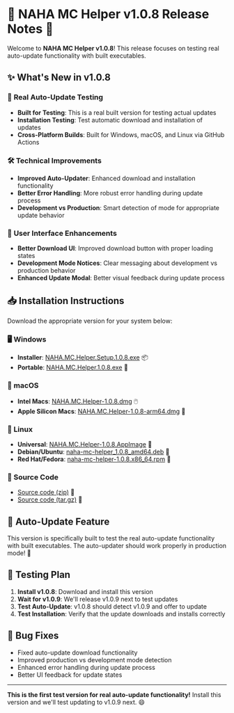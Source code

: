 # 🎉 NAHA MC Helper v1.0.8 Release Notes 🚀

Welcome to **NAHA MC Helper v1.0.8**! This release focuses on testing real auto-update functionality with built executables.

## ✨ What's New in v1.0.8

### 🔧 **Real Auto-Update Testing**
- **Built for Testing**: This is a real built version for testing actual updates
- **Installation Testing**: Test automatic download and installation of updates
- **Cross-Platform Builds**: Built for Windows, macOS, and Linux via GitHub Actions

### 🛠️ **Technical Improvements**
- **Improved Auto-Updater**: Enhanced download and installation functionality
- **Better Error Handling**: More robust error handling during update process
- **Development vs Production**: Smart detection of mode for appropriate update behavior

### 🎨 **User Interface Enhancements**
- **Better Download UI**: Improved download button with proper loading states
- **Development Mode Notices**: Clear messaging about development vs production behavior
- **Enhanced Update Modal**: Better visual feedback during update process

## 📥 Installation Instructions

Download the appropriate version for your system below:

### 🖥️ Windows
- **Installer**: [NAHA.MC.Helper.Setup.1.0.8.exe](https://github.com/perlytiara/NAHA-MC-Helper/releases/download/v1.0.8/NAHA.MC.Helper.Setup.1.0.8.exe) 📦
- **Portable**: [NAHA.MC.Helper.1.0.8.exe](https://github.com/perlytiara/NAHA-MC-Helper/releases/download/v1.0.8/NAHA.MC.Helper.1.0.8.exe) 💼

### 🍎 macOS
- **Intel Macs**: [NAHA.MC.Helper-1.0.8.dmg](https://github.com/perlytiara/NAHA-MC-Helper/releases/download/v1.0.8/NAHA.MC.Helper-1.0.8.dmg) 🖱️
- **Apple Silicon Macs**: [NAHA.MC.Helper-1.0.8-arm64.dmg](https://github.com/perlytiara/NAHA-MC-Helper/releases/download/v1.0.8/NAHA.MC.Helper-1.0.8-arm64.dmg) 🍏

### 🐧 Linux
- **Universal**: [NAHA.MC.Helper-1.0.8.AppImage](https://github.com/perlytiara/NAHA-MC-Helper/releases/download/v1.0.8/NAHA.MC.Helper-1.0.8.AppImage) 🐧
- **Debian/Ubuntu**: [naha-mc-helper_1.0.8_amd64.deb](https://github.com/perlytiara/NAHA-MC-Helper/releases/download/v1.0.8/naha-mc-helper_1.0.8_amd64.deb) 📀
- **Red Hat/Fedora**: [naha-mc-helper-1.0.8.x86_64.rpm](https://github.com/perlytiara/NAHA-MC-Helper/releases/download/v1.0.8/naha-mc-helper-1.0.8.x86_64.rpm) 🔧

### 📂 Source Code
- [Source code (zip)](https://github.com/perlytiara/NAHA-MC-Helper/archive/refs/tags/v1.0.8.zip) 📜
- [Source code (tar.gz)](https://github.com/perlytiara/NAHA-MC-Helper/archive/refs/tags/v1.0.8.tar.gz) 📜

## 🔄 Auto-Update Feature
This version is specifically built to test the real auto-update functionality with built executables. The auto-updater should work properly in production mode! 🔔

## 🧪 Testing Plan
1. **Install v1.0.8**: Download and install this version
2. **Wait for v1.0.9**: We'll release v1.0.9 next to test updates
3. **Test Auto-Update**: v1.0.8 should detect v1.0.9 and offer to update
4. **Test Installation**: Verify that the update downloads and installs correctly

## 🐛 Bug Fixes
- Fixed auto-update download functionality
- Improved production vs development mode detection
- Enhanced error handling during update process
- Better UI feedback for update states

---

**This is the first test version for real auto-update functionality!** Install this version and we'll test updating to v1.0.9 next. 😄
